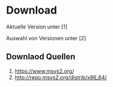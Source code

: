 # Download

Aktuelle Version unter [1]

Auswahl von Versionen unter [2]

## Downlaod Quellen

1. https://www.msys2.org/
1. http://repo.msys2.org/distrib/x86_64/
